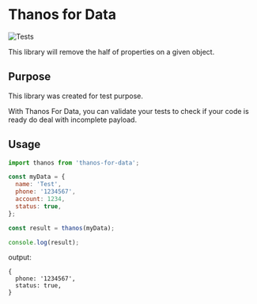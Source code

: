 
# Thanos for Data

![Tests](https://github.com/edgardleal/thanos-for-data/workflows/Node.js%20CI/badge.svg)

This library will remove the half of properties on a given object.

## Purpose

This library was created for test purpose.

With Thanos For Data, you can validate your tests to check if your code
is ready do deal with incomplete payload.

## Usage

```js
import thanos from 'thanos-for-data';

const myData = {
  name: 'Test',
  phone: '1234567',
  account: 1234,
  status: true,
};

const result = thanos(myData);

console.log(result);
```

output:

```shell
{
  phone: '1234567',
  status: true,
}
```
